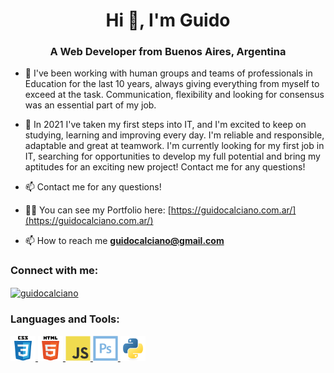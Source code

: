 <h1 align="center">Hi 👋, I'm Guido</h1>
<h3 align="center">A Web Developer from Buenos Aires, Argentina</h3>


- 💬 I've been working with human groups and teams of professionals in Education for the last 10 years, always giving everything from myself to exceed at the task. Communication, flexibility and looking for consensus was an essential part of my job.
- 🌱 In 2021 I've taken my first steps into IT, and I'm excited to keep on studying, learning and improving every day. I'm reliable and responsible, adaptable and great at teamwork. I'm currently looking for my first job in IT, searching for opportunities to develop my full potential and bring my aptitudes for an exciting new project! Contact me for any questions!
- 📫 Contact me for any questions!


- 👨‍💻 You can see my Portfolio here: [https://guidocalciano.com.ar/](https://guidocalciano.com.ar/)

- 📫 How to reach me **guidocalciano@gmail.com**

<h3 align="left">Connect with me:</h3>
<p align="left">
<a href="https://linkedin.com/in/guidocalciano" target="blank"><img align="center" src="https://raw.githubusercontent.com/rahuldkjain/github-profile-readme-generator/master/src/images/icons/Social/linked-in-alt.svg" alt="guidocalciano" height="30" width="40" /></a>
</p>

<h3 align="left">Languages and Tools:</h3>
<p align="left"> <a href="https://www.w3schools.com/css/" target="_blank" rel="noreferrer"> <img src="https://raw.githubusercontent.com/devicons/devicon/master/icons/css3/css3-original-wordmark.svg" alt="css3" width="40" height="40"/> </a> <a href="https://www.w3.org/html/" target="_blank" rel="noreferrer"> <img src="https://raw.githubusercontent.com/devicons/devicon/master/icons/html5/html5-original-wordmark.svg" alt="html5" width="40" height="40"/> </a> <a href="https://developer.mozilla.org/en-US/docs/Web/JavaScript" target="_blank" rel="noreferrer"> <img src="https://raw.githubusercontent.com/devicons/devicon/master/icons/javascript/javascript-original.svg" alt="javascript" width="40" height="40"/> </a> <a href="https://www.photoshop.com/en" target="_blank" rel="noreferrer"> <img src="https://raw.githubusercontent.com/devicons/devicon/master/icons/photoshop/photoshop-line.svg" alt="photoshop" width="40" height="40"/> </a> <a href="https://www.python.org" target="_blank" rel="noreferrer"> <img src="https://raw.githubusercontent.com/devicons/devicon/master/icons/python/python-original.svg" alt="python" width="40" height="40"/> </a> </p>
